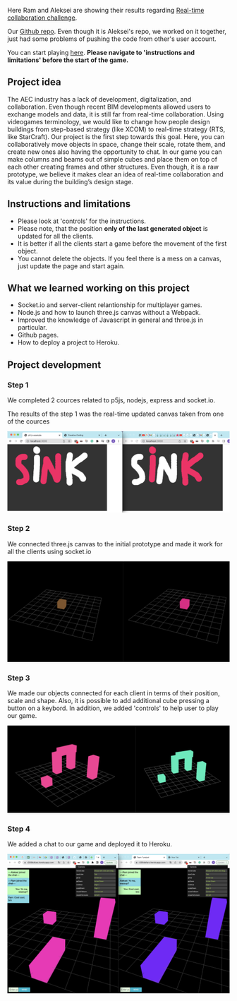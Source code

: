Here Ram and Aleksei are showing their results regarding [Real-time collaboration challenge](https://djcldy.github.io/DBF-Creative-Coding/www/challenges/rtc/index.html).

Our [Github repo](https://github.com/alekseikondratenko/Collaborative-drawing). Even though it is Aleksei's repo, we worked on it together, just had some problems of pushing the code from other's user account.

You can start playing [here](https://r200dollars.herokuapp.com/). **Please navigate to 'instructions and limitations' before the start of the game.**

## Project idea

The AEC industry has a lack of development, digitalization, and collaboration. Even though recent BIM developments allowed users to exchange models and data, it is still far from real-time collaboration. Using videogames terminology, we would like to change how people design buildings from step-based strategy (like XCOM) to real-time strategy (RTS, like StarCraft). Our project is the first step towards this goal. Here, you can collaboratively move objects in space, change their scale, rotate them, and create new ones also having the opportunity to chat. In our game you can make columns and beams out of simple cubes and place them on top of each other creating frames and other structures. Even though, it is a raw prototype, we believe it makes clear an idea of real-time collaboration and its value during the building’s design stage. 

## Instructions and limitations

- Please look at 'controls' for the instructions.
- Please note, that the position **only of the last generated object** is updated for all the clients.
- It is better if all the clients start a game before the movement of the first object.
- You cannot delete the objects. If you feel there is a mess on a canvas, just update the page and start again.

## What we learned working on this project

- Socket.io and server-client relantionship for multiplayer games.
- Node.js and how to launch three.js canvas without a Webpack.
- Improved the knowledge of Javascript in general and three.js in particular.
- Github pages.
- How to deploy a project to Heroku.

## Project development

### Step 1

We completed 2 cources related to p5js, nodejs, express and socket.io.

The results of the step 1 was the real-time updated canvas taken from one of the cources

![Day 1 screen](Day1.png)

### Step 2

We connected three.js canvas to the initial prototype and made it work for all the clients using socket.io

![Day 1 screen](Day1.5.png)

### Step 3

We made our objects connected for each client in terms of their position, scale and shape. Also, it is possible to add additional cube pressing a button on a keybord. In addition, we added 'controls' to help user to play our game.

![Day 1 screen](Day3.png)

### Step 4

We added a chat to our game and deployed it to Heroku.

![Day 1 screen](Day4.png)




